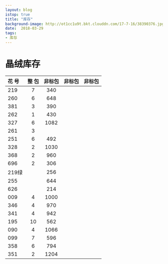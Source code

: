```yaml
---
layout: blog
istop: true
title: "库存"
background-image: http://ot1cc1u9t.bkt.clouddn.com/17-7-16/38390376.jpg
date:  2018-03-29
tags:
- 库存
---
```


# 晶绒库存

花 号| 整 包 | 非标包 | 非标包 | 非标包 |
|:--------|:-------:|:-------:|:-------:|-------:|
219  |7 |340 |    |
260  |6 |648 |    |
381  |3 |390 |    |
262  |1 |430 |    |
327  |6 |1082|    |
261  |3 |    |    |
251  |6 |492 |    |
328  |2 |1030|    |
368  |2 |960 |    |
696  |2 |306 |    |
219绿|  |256 |    |
255  |  |644 |    |
626  |  |214 |    |
009  |4 |1000|    |
346  |4 |970 |    |
341  |4 |942 |    |
195  |10|562 |    |
090  |4 |1066|    |
099  |7 |596 |    |
358  |6 |794 |    |
351  |2 |1204|    |
